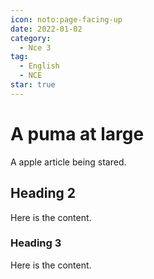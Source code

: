 ```yaml
---
icon: noto:page-facing-up
date: 2022-01-02
category:
  - Nce 3
tag:
  - English
  - NCE
star: true
---
```


# A puma at large

A apple article being stared.

<!-- more -->

## Heading 2

Here is the content.

### Heading 3

Here is the content.
